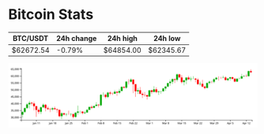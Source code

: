 # Bitcoin Stats

BTC/USDT|24h change|24h high|24h low|
|---|---|---|---|
|$62672.54|-0.79%|$64854.00|$62345.67|

<img src="./chart.svg">
